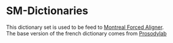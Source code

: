 # SM-Dictionaries

This dictionary set is used to be feed to [Montreal Forced Aligner](https://github.com/MontrealCorpusTools/Montreal-Forced-Aligner).  
The base version of the french dictionary comes from [Prosodylab](https://raw.githubusercontent.com/prosodylab/prosodylab.dictionaries/master/fr.dict)
